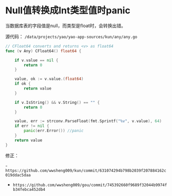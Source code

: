 # Null值转换成Int类型值时panic

当数据库表的字段值是null，而类型是float时，会转换出错。

源代码：
`/data/projects/yao/yao-app-sources/kun/any/any.go`

```go
// CFloat64 converts and returns <v> as float64
func (v Any) CFloat64() float64 {

	if v.value == nil {
		return 0
	}

	value, ok := v.value.(float64)
	if ok {
		return value
	}

	if v.IsString() && v.String() == "" {
		return 0
	}

	value, err := strconv.ParseFloat(fmt.Sprintf("%v", v.value), 64)
	if err != nil {
		panic(err.Error()) //panic
	}
	return value
}

```

修正：

-`https://github.com/wwsheng009/kun/commit/631074294b798b2039f207884162c019ddac5daa`
- `https://github.com/wwsheng009/gou/commit/745392660f9689f32044b9974fb34febca452db4`